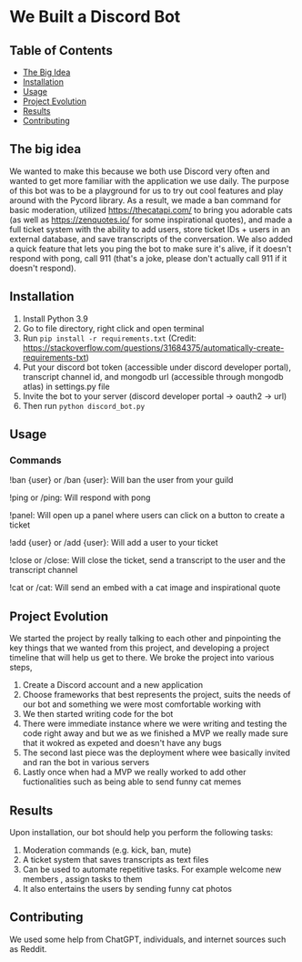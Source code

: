 # We Built a Discord Bot

## Table of Contents

- [The Big Idea](#the-big-dea)
- [Installation](#installation)
- [Usage](#usage)
- [Project Evolution](#project-evolution)
- [Results](#results)
- [Contributing](#contributing)


## The big idea
We wanted to make this because we both use Discord very often and wanted to get more familiar with the application we use daily. The purpose of this bot was to be a playground for us to try out cool features and play around with the Pycord library. As a result, we made a ban command for basic moderation, utilized https://thecatapi.com/ to bring you adorable cats (as well as https://zenquotes.io/ for some inspirational quotes), and made a full ticket system with the ability to add users, store ticket IDs + users in an external database, and save transcripts of the conversation. We also added a quick feature that lets you ping the bot to make sure it's alive, if it doesn't respond with pong, call 911 (that's a joke, please don't actually call 911 if it doesn't respond).


## Installation
1. Install Python 3.9 
2. Go to file directory, right click and open terminal
3. Run `pip install -r requirements.txt` (Credit: https://stackoverflow.com/questions/31684375/automatically-create-requirements-txt)
4. Put your discord bot token (accessible under discord developer portal), transcript channel id, and mongodb url (accessible through mongodb atlas) in settings.py file
5. Invite the bot to your server (discord developer portal -> oauth2 -> url)
6. Then run `python discord_bot.py` 

## Usage


### Commands
!ban {user} or /ban {user}: Will ban the user from your guild

!ping or /ping: Will respond with pong

!panel: Will open up a panel where users can click on a button to create a ticket

!add {user} or /add {user}: Will add a user to your ticket

!close or /close: Will close the ticket, send a transcript to the user and the transcript channel

!cat or /cat: Will send an embed with a cat image and inspirational quote


## Project Evolution
We started the project by really talking to each other and pinpointing the key things that we wanted from this project, and developing a project timeline that will help us get to there. We broke the project into various steps,

1. Create a Discord account and a new application
2. Choose frameworks that best represents the project, suits the needs of our bot and something we were most comfortable working with
3. We then started writing code for the bot
4. There were immediate instance where we were writing and testing the code right away and but we as we finished a MVP we really made sure that it wokred as expeted and doesn't have any bugs 
7. The second last piece was the deployment where wee basically invited and ran the bot in various servers
8. Lastly once when had a MVP we really worked to add other fuctionalities such as being able to send funny cat memes 


## Results
Upon installation, our bot should help you perform the following tasks:

1. Moderation commands (e.g. kick, ban, mute)
2. A ticket system that saves transcripts as text files
3. Can be used to automate repetitive tasks. For example welcome new members , assign tasks to them
4. It also entertains the users by sending funny cat photos


## Contributing
We used some help from ChatGPT, individuals, and internet sources such as Reddit.
